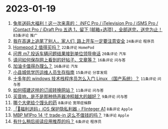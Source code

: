 # 2023-01-19

1. [兔年送码大福利！这一次来真的： iNFC Pro / iTelevision Pro / iSMS Pro / iContact Pro / iDraft Pro 五选 1，留下 [邮箱+选项] ，全部送完，送完为止！](https://www.v2ex.com/t/909811) `83条评论` `推广`
1. [我在高速上追尾了别人，家人们, 路上开车一定要注意安全](https://www.v2ex.com/t/909810) `24条评论` `程序员`
1. [Homepod 2 值得买吗？](https://www.v2ex.com/t/909814) `22条评论` `HomePod`
1. [问界 m7 投诉车辆问题结果接到单位领导电话](https://www.v2ex.com/t/909816) `20条评论` `汽车`
1. [请问如何保存网上看到的好帖子、文章等？](https://www.v2ex.com/t/909823) `16条评论` `问与答`
1. [加油卡值得办理么？](https://www.v2ex.com/t/909813) `16条评论` `汽车`
1. [小县城低学历运维人员生存指南](https://www.v2ex.com/t/909824) `15条评论` `分享发现`
1. [十多年的 windows 技术栈程序员怎么入门 Linux （国产系统）？](https://www.v2ex.com/t/909815) `11条评论` `问与答`
1. [如何搭建这样的订阅转换网站？](https://www.v2ex.com/t/909812) `11条评论` `问与答`
1. [买音响，是不是那种扬声器冲程越大的越好？](https://www.v2ex.com/t/909820) `9条评论` `问与答`
1. [哪个大佬给个馒头的药](https://www.v2ex.com/t/909822) `8条评论` `宽带症候群`
1. [「🎉福利送码」iOS 保护隐私利器 - Flinteger A1](https://www.v2ex.com/t/909817) `8条评论` `Apple`
1. [MBP M1Pro 14 寸 trade-in 这么不值钱的吗？](https://www.v2ex.com/t/909818) `7条评论` `Apple`
1. [有什么稍后阅读应用推荐的吗？](https://www.v2ex.com/t/909825) `6条评论` `程序员`
